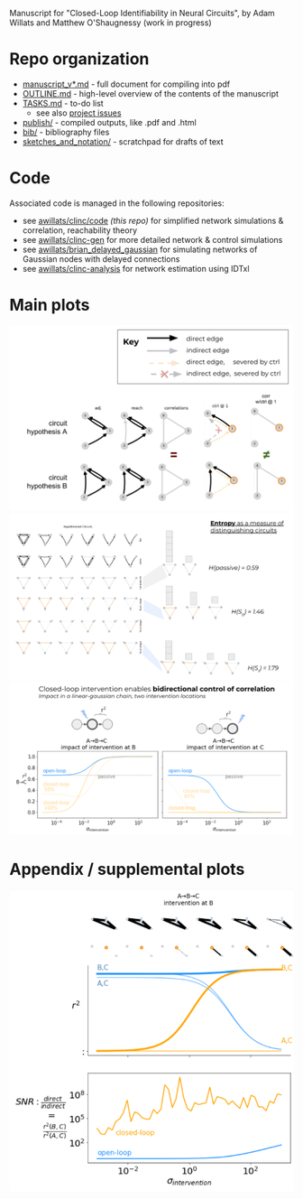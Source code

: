 Manuscript for "Closed-Loop Identifiability in Neural Circuits", 
by Adam Willats and Matthew O'Shaugnessy
(work in progress)

# Repo organization
- [manuscript_v*.md](https://github.com/awillats/clinc/blob/main/manuscript_v0.md) - full document for compiling into pdf
- [OUTLINE.md](https://github.com/awillats/clinc/blob/main/OUTLINE.md) - high-level overview of the contents of the manuscript
- [TASKS.md](https://github.com/awillats/clinc/blob/main/TASKS.md) - to-do list
  - see also [project issues](https://github.com/awillats/clinc/projects/1)
- [publish/](https://github.com/awillats/clinc/tree/main/publish) - compiled outputs, like .pdf and .html
- [bib/](https://github.com/awillats/clinc/tree/main/bib) - bibliography files
- [sketches_and_notation/](https://github.com/awillats/clinc/tree/main/sketches_and_notation) - scratchpad for drafts of text

# Code    
Associated code is managed in the following repositories:
- see [awillats/clinc/code](https://github.com/awillats/clinc/code/CODE_OVERVIEW.md) *(this repo)* for simplified network simulations & correlation, reachability theory 
- see [awillats/clinc-gen](https://github.com/awillats/clinc-gen) for more detailed network & control simulations  
- see [awillats/brian_delayed_gaussian](https://github.com/awillats/brian_delayed_gaussian) for simulating networks of Gaussian nodes with delayed connections 
- see [awillats/clinc-analysis](https://github.com/awillats/clinc-analysis) for network estimation using IDTxl

# Main plots
![](/figures/misc_figure_sketches/circuit_walkthrough_2circuits_key_sketch.png)
![](/figures/misc_figure_sketches/circuit_intervention_entropy_mockup.png)
![](/figures/from_code/bidirectional_correlation.png)
<!-- ![](code/network_analysis/results/effect_of_control_horiz.png) -->
<!-- ![](code/network_analysis/results/hypo_x_intv_3node.png) -->
# Appendix / supplemental plots
![](/figures/from_code/direct_indirect_circuit_snr.png)




